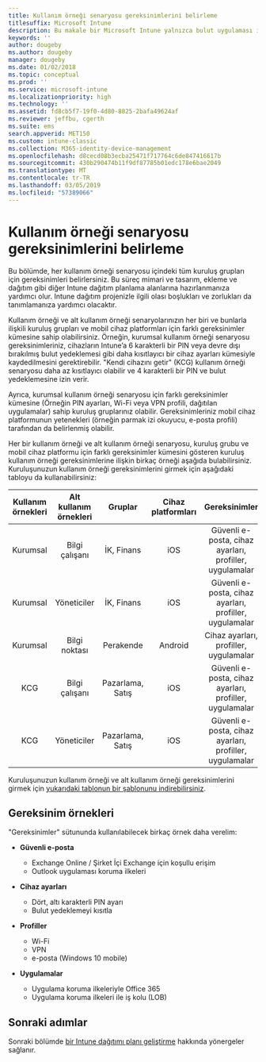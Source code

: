 ```yaml
---
title: Kullanım örneği senaryosu gereksinimlerini belirleme
titlesuffix: Microsoft Intune
description: Bu makale bir Microsoft Intune yalnızca bulut uygulaması için Intune kullanım örneğini ve alt kullanım örneği senaryosu gereksinimlerini belirlemenize yardımcı olur.
keywords: ''
author: dougeby
ms.author: dougeby
manager: dougeby
ms.date: 01/02/2018
ms.topic: conceptual
ms.prod: ''
ms.service: microsoft-intune
ms.localizationpriority: high
ms.technology: ''
ms.assetid: fd8cb5f7-19f0-4d80-8825-2bafa49624af
ms.reviewer: jeffbu, cgerth
ms.suite: ems
search.appverid: MET150
ms.custom: intune-classic
ms.collection: M365-identity-device-management
ms.openlocfilehash: d8cecd08b3ecba25471f717764c6de847416617b
ms.sourcegitcommit: 430b290474b11f9df87785b01edc178e6bae2049
ms.translationtype: MT
ms.contentlocale: tr-TR
ms.lasthandoff: 03/05/2019
ms.locfileid: "57389066"
---
```

# <a name="determine-use-case-scenario-requirements"></a>Kullanım örneği senaryosu gereksinimlerini belirleme

Bu bölümde, her kullanım örneği senaryosu içindeki tüm kuruluş grupları için gereksinimleri belirlersiniz. Bu süreç mimari ve tasarım, ekleme ve dağıtım gibi diğer Intune dağıtım planlama alanlarına hazırlanmanıza yardımcı olur. Intune dağıtım projenizle ilgili olası boşlukları ve zorlukları da tanımlamanıza yardımcı olacaktır.

Kullanım örneği ve alt kullanım örneği senaryolarınızın her biri ve bunlarla ilişkili kuruluş grupları ve mobil cihaz platformları için farklı gereksinimler kümesine sahip olabilirsiniz. Örneğin, kurumsal kullanım örneği senaryosu gereksinimleriniz, cihazların Intune’a 6 karakterli bir PIN veya devre dışı bırakılmış bulut yedeklemesi gibi daha kısıtlayıcı bir cihaz ayarları kümesiyle kaydedilmesini gerektirebilir. "Kendi cihazını getir" (KCG) kullanım örneği senaryosu daha az kısıtlayıcı olabilir ve 4 karakterli bir PIN ve bulut yedeklemesine izin verir.

Ayrıca, kurumsal kullanım örneği senaryosu için farklı gereksinimler kümesine (Örneğin PIN ayarları, Wi-Fi veya VPN profili, dağıtılan uygulamalar) sahip kuruluş gruplarınız olabilir. Gereksinimleriniz mobil cihaz platformunun yetenekleri (örneğin parmak izi okuyucu, e-posta profili) tarafından da belirlenmiş olabilir.

Her bir kullanım örneği ve alt kullanım örneği senaryosu, kuruluş grubu ve mobil cihaz platformu için farklı gereksinimler kümesini gösteren kuruluş kullanım örneği gereksinimlerine ilişkin birkaç örneği aşağıda bulabilirsiniz. Kuruluşunuzun kullanım örneği gereksinimlerini girmek için aşağıdaki tabloyu da kullanabilirsiniz:

| **Kullanım örnekleri** | **Alt kullanım örnekleri** | **Gruplar** | **Cihaz platformları** | **Gereksinimler** |
|:---:|:---:|:---:|:---:|:---:|
| Kurumsal | Bilgi çalışanı | İK, Finans | iOS | Güvenli e-posta, cihaz ayarları, profiller, uygulamalar |                                                          
| Kurumsal | Yöneticiler | İK, Finans | iOS | Güvenli e-posta, cihaz ayarları, profiller, uygulamalar |                                                         
| Kurumsal | Bilgi noktası | Perakende | Android | Cihaz ayarları, profiller, uygulamalar |
| KCG | Bilgi çalışanı | Pazarlama, Satış | iOS | Güvenli e-posta, cihaz ayarları, profiller, uygulamalar |                                                         
| KCG | Yöneticiler | Pazarlama, Satış | iOS | Güvenli e-posta, cihaz ayarları, profiller, uygulamalar |

Kuruluşunuzun kullanım örneği ve alt kullanım örneği gereksinimlerini girmek için [yukarıdaki tablonun bir şablonunu indirebilirsiniz](https://gallery.technet.microsoft.com/Intune-deployment-planning-fae156c2?redir=0).


## <a name="examples-of-requirements"></a>Gereksinim örnekleri

"Gereksinimler" sütununda kullanılabilecek birkaç örnek daha verelim:

- **Güvenli e-posta**
    - Exchange Online / Şirket İçi Exchange için koşullu erişim
    - Outlook uygulaması koruma ilkeleri

- **Cihaz ayarları**
    - Dört, altı karakterli PIN ayarı
    - Bulut yedeklemeyi kısıtla

- **Profiller**
    - Wi-Fi
    - VPN
    - e-posta (Windows 10 mobile)

- **Uygulamalar**
    - Uygulama koruma ilkeleriyle Office 365
    - Uygulama koruma ilkeleri ile iş kolu (LOB)

## <a name="next-steps"></a>Sonraki adımlar

Sonraki bölümde [bir Intune dağıtımı planı geliştirme](planning-guide-rollout-plan.md) hakkında yönergeler sağlanır.

